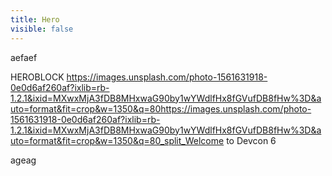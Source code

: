 ```yaml
---
title: Hero
visible: false
---
```

aefaef

HEROBLOCK https://images.unsplash.com/photo-1561631918-0e0d6af260af?ixlib=rb-1.2.1&ixid=MXwxMjA3fDB8MHxwaG90by1wYWdlfHx8fGVufDB8fHw%3D&auto=format&fit=crop&w=1350&q=80https://images.unsplash.com/photo-1561631918-0e0d6af260af?ixlib=rb-1.2.1&ixid=MXwxMjA3fDB8MHxwaG90by1wYWdlfHx8fGVufDB8fHw%3D&auto=format&fit=crop&w=1350&q=80_split_Welcome to Devcon 6

ageag